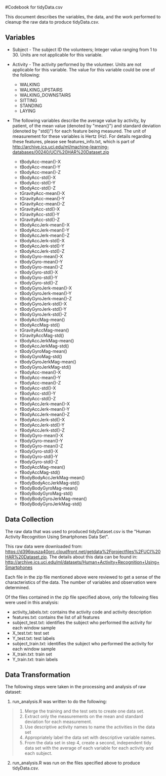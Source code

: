 #Codebook for tidyData.csv

This document describes the variables, the data, and the work performed to cleanup the raw data to produce tidyData.csv.

## Variables

* Subject - The subject ID the volunteers; Integer value ranging from 1 to 30. Units are not applicable for this variable.  
* Activity - The activity performed by the volunteer. Units are not applicable for this variable. The value for this variable could be one of the following:  
    + WALKING  
    + WALKING_UPSTAIRS  
    + WALKING_DOWNSTAIRS  
    + SITTING  
    + STANDING  
    + LAYING  

* The following variables describe the average value by activity, by patient, of the mean value (denoted by "mean()") and standard deviation (denoted by "std()") for each feature being measured.  The unit of measurement for these variables is Hertz (Hz). For details regarding these features, please see features_info.txt, which is part of   http://archive.ics.uci.edu/ml/machine-learning-databases/00240/UCI%20HAR%20Dataset.zip  
  + tBodyAcc-mean()-X  
  + tBodyAcc-mean()-Y  
  + tBodyAcc-mean()-Z  
  + tBodyAcc-std()-X  
  + tBodyAcc-std()-Y  
  + tBodyAcc-std()-Z  
  + tGravityAcc-mean()-X  
  + tGravityAcc-mean()-Y  
  + tGravityAcc-mean()-Z  
  + tGravityAcc-std()-X  
  + tGravityAcc-std()-Y  
  + tGravityAcc-std()-Z  
  + tBodyAccJerk-mean()-X  
  + tBodyAccJerk-mean()-Y  
  + tBodyAccJerk-mean()-Z  
  + tBodyAccJerk-std()-X  
  + tBodyAccJerk-std()-Y  
  + tBodyAccJerk-std()-Z  
  + tBodyGyro-mean()-X  
  + tBodyGyro-mean()-Y  
  + tBodyGyro-mean()-Z  
  + tBodyGyro-std()-X  
  + tBodyGyro-std()-Y  
  + tBodyGyro-std()-Z  
  + tBodyGyroJerk-mean()-X  
  + tBodyGyroJerk-mean()-Y  
  + tBodyGyroJerk-mean()-Z  
  + tBodyGyroJerk-std()-X  
  + tBodyGyroJerk-std()-Y  
  + tBodyGyroJerk-std()-Z  
  + tBodyAccMag-mean()  
  + tBodyAccMag-std()  
  + tGravityAccMag-mean()  
  + tGravityAccMag-std()  
  + tBodyAccJerkMag-mean()  
  + tBodyAccJerkMag-std()  
  + tBodyGyroMag-mean()  
  + tBodyGyroMag-std()  
  + tBodyGyroJerkMag-mean()  
  + tBodyGyroJerkMag-std()  
  + fBodyAcc-mean()-X  
  + fBodyAcc-mean()-Y  
  + fBodyAcc-mean()-Z  
  + fBodyAcc-std()-X  
  + fBodyAcc-std()-Y  
  + fBodyAcc-std()-Z  
  + fBodyAccJerk-mean()-X  
  + fBodyAccJerk-mean()-Y  
  + fBodyAccJerk-mean()-Z  
  + fBodyAccJerk-std()-X  
  + fBodyAccJerk-std()-Y  
  + fBodyAccJerk-std()-Z  
  + fBodyGyro-mean()-X  
  + fBodyGyro-mean()-Y  
  + fBodyGyro-mean()-Z  
  + fBodyGyro-std()-X  
  + fBodyGyro-std()-Y  
  + fBodyGyro-std()-Z  
  + fBodyAccMag-mean()  
  + fBodyAccMag-std()  
  + fBodyBodyAccJerkMag-mean()  
  + fBodyBodyAccJerkMag-std()  
  + fBodyBodyGyroMag-mean()  
  + fBodyBodyGyroMag-std()  
  + fBodyBodyGyroJerkMag-mean()  
  + fBodyBodyGyroJerkMag-std()  




## Data Collection

The raw data that was used to produced tidyDataset.csv is the "Human Activity Recognition Using Smartphones Data Set".

This raw data were downloaded from: https://d396qusza40orc.cloudfront.net/getdata%2Fprojectfiles%2FUCI%20HAR%20Dataset.zip.  The details about this data can be found in: http://archive.ics.uci.edu/ml/datasets/Human+Activity+Recognition+Using+Smartphones  

Each file in the zip file mentioned above were reviewed to get a sense of the characteristics of the data.  The number of variables and observation were determined.

Of the files contained in the zip file specified above, only the following files were used in this analysis:  
- activity_labels.txt: contains the activity code and activity description
- features.txt: contains the list of all features  
- subject_test.txt: identifies the subject who performed the activity for each window sample  
- X_test.txt: test set  
- Y_test.txt: test labels  
- subject_train.txt: identifies the subject who performed the activity for each window sample  
- X_train.txt: train set  
- Y_train.txt: train labels  


## Data Transformation
The following steps were taken in the processing and analysis of raw dataset:
1. run_analysis.R was written to do the following:  
>    1. Merge the training and the test sets to create one data set.  
>    2. Extract only the measurements on the mean and standard deviation for each measurement.   
>    3. Use descriptive activity names to name the activities in the data set  
>    4. Appropriately label the data set with descriptive variable names.   
>    5. From the data set in step 4, create a second, independent tidy data set with the average of each variable for each activity and each subject.

2. run_analysis.R was run on the files specified above to produce tidyData.csv.


